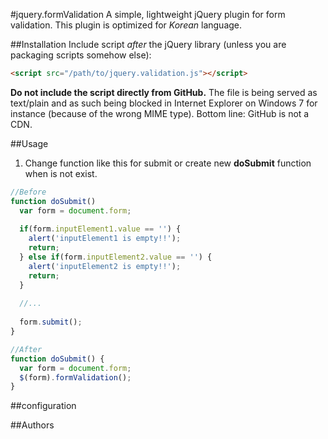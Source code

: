 #jquery.formValidation
A simple, lightweight jQuery plugin for form validation.
This plugin is optimized for *Korean* language.

##Installation
Include script *after* the jQuery library (unless you are packaging scripts somehow else):
~~~~html
<script src="/path/to/jquery.validation.js"></script>
~~~~
**Do not include the script directly from GitHub.** The file is being served as text/plain and as such being blocked in Internet Explorer on Windows 7 for instance (because of the wrong MIME type). Bottom line: GitHub is not a CDN.

##Usage
1. Change function like this for submit or create new **doSubmit** function when is not exist.
~~~~javascript
//Before
function doSubmit() 
  var form = document.form;
  
  if(form.inputElement1.value == '') {
    alert('inputElement1 is empty!!');
    return;
  } else if(form.inputElement2.value == '') {
    alert('inputElement2 is empty!!');
    return;
  }
  
  //...
  
  form.submit();
}
~~~~
~~~~javascript
//After
function doSubmit() {
  var form = document.form;
  $(form).formValidation();
}
~~~~

##configuration

##Authors
